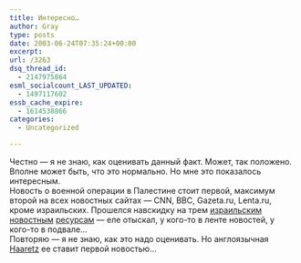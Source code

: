 ```yaml
---
title: Интересно…
author: Gray
type: posts
date: 2003-06-24T07:35:24+00:00
excerpt:
url: /3263
dsq_thread_id:
  - 2147975864
esml_socialcount_LAST_UPDATED:
  - 1497117602
essb_cache_expire:
  - 1614538866
categories:
  - Uncategorized

---
```








Честно &#8212; я не знаю, как оценивать данный факт. Может, так положено. Вполне может быть, что это нормально. Но мне это показалось интересным.  
Новость о военной операции в Палестине стоит первой, максимум второй на всех новостных сайтах &#8212; CNN, BBC, Gazeta.ru, Lenta.ru, кроме израильских. Прошелся навскидку на трем <a href="http://www.cursorinfo.co.il/" target="_blank">израильским</a> <a href="http://www.israland.com/" target="_blank">новостным</a> <a href="http://www.mignews.com/" target="_blank">ресурсам</a> &#8212; еле отыскал, у кого-то в ленте новостей, у кого-то в подвале&#8230;  
Повторяю &#8212; я не знаю, как это надо оценивать. Но англоязычная <a href="http://www.haaretzdaily.com/" target="_blank">Haaretz</a> ее ставит первой новостью&#8230;